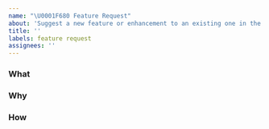 ```yaml
---
name: "\U0001F680 Feature Request"
about: 'Suggest a new feature or enhancement to an existing one in the Simplenote Electron app.'
title: ''
labels: feature request
assignees: ''
---
```


<!-- IMPORTANT NOTE: Do not share any private information here. GitHub issues are public, including any screenshots or files uploaded to this issue. For assistance troubleshooting account-related questions, please contact us at support@simplenote.com. -->

<!-- Please, be as descriptive as possible.  Issues lacking detail, or for any other reason than to request a feature, may be closed without action. -->

### What

<!-- ***(Required)*** What is the feature you are requesting?  Add a concise description of the feature being requested. -->

### Why

<!-- ***(Required)*** Why are you requesting this feature?  Add a concise description of the problem this feature solves. -->

### How

<!-- ***(Optional)*** If applicable, add screenshots, animations, or videos to help illustrate how the feature could be done. -->
